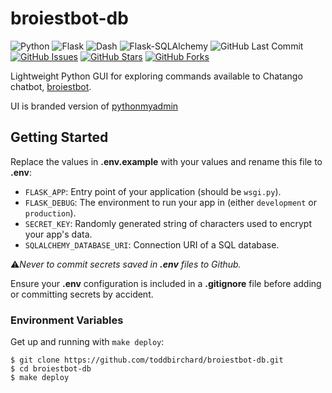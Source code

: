 # broiestbot-db

![Python](https://img.shields.io/badge/Python-^3.10-blue.svg?logo=python&longCache=true&logoColor=white&colorB=5e81ac&style=flat-square&colorA=4c566a)
![Flask](https://img.shields.io/badge/Flask-2.2.5-blue.svg?longCache=true&logo=flask&style=flat-square&logoColor=white&colorB=5e81ac&colorA=4c566a)
![Dash](https://img.shields.io/badge/Dash-v^2.14.0-blue.svg?longCache=true&logo=python&longCache=true&style=flat-square&logoColor=white&colorB=5e81ac&colorA=4c566a)
![Flask-SQLAlchemy](https://img.shields.io/badge/Flask--SQLAlchemy-^3.1.1-red.svg?longCache=true&style=flat-square&logo=scala&logoColor=white&colorA=4c566a&colorB=bf616a)
![GitHub Last Commit](https://img.shields.io/github/last-commit/google/skia.svg?style=flat-square&colorA=4c566a&colorB=a3be8c)
[![GitHub Issues](https://img.shields.io/github/issues/toddbirchard/broiestbot-db.svg?style=flat-square&colorA=4c566a&colorB=ebcb8b)](https://github.com/toddbirchard/broiestbot-db/issues)
[![GitHub Stars](https://img.shields.io/github/stars/toddbirchard/broiestbot-db.svg?style=flat-square&colorA=4c566a&colorB=ebcb8b)](https://github.com/toddbirchard/broiestbot-db/stargazers)
[![GitHub Forks](https://img.shields.io/github/forks/toddbirchard/broiestbot-db.svg?style=flat-square&colorA=4c566a&colorB=ebcb8b)](https://github.com/toddbirchard/broiestbot-db/network)

Lightweight Python GUI for exploring commands available to Chatango chatbot, [broiestbot](https://github.com/toddbirchard/broiestbot).

UI is branded version of [pythonmyadmin](https://github.com/toddbirchard/pythonmyadmin)

## Getting Started

Replace the values in **.env.example** with your values and rename this file to **.env**:

* `FLASK_APP`: Entry point of your application (should be `wsgi.py`).
* `FLASK_DEBUG`: The environment to run your app in (either `development` or `production`).
* `SECRET_KEY`: Randomly generated string of characters used to encrypt your app's data.
* `SQLALCHEMY_DATABASE_URI`: Connection URI of a SQL database.

⚠️*Never to commit secrets saved in **.env** files to Github.*

Ensure your **.env** configuration is included in a **.gitignore** file before adding or committing secrets by accident.

### Environment Variables

Get up and running with `make deploy`:

```shell
$ git clone https://github.com/toddbirchard/broiestbot-db.git
$ cd broiestbot-db
$ make deploy
```
